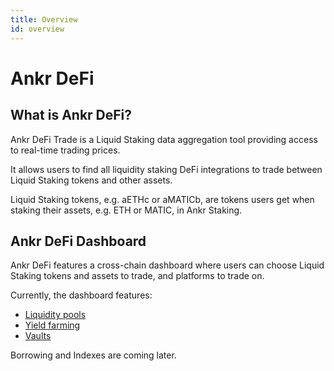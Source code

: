```yaml
---
title: Overview
id: overview
---
```


# Ankr DeFi 

## What is Ankr DeFi?

Ankr DeFi Trade is a Liquid Staking data aggregation tool providing access to real-time trading prices.

It allows users to find all liquidity staking DeFi integrations to trade between Liquid Staking tokens and other assets.

Liquid Staking tokens, e.g. aETHc or aMATICb, are tokens users get when staking their assets, e.g. ETH or MATIC, in Ankr Staking. 

## Ankr DeFi Dashboard 
Ankr DeFi features a cross-chain dashboard where users can choose Liquid Staking tokens and assets to trade, and platforms to trade on.

Currently, the dashboard features:
* [Liquidity pools](/staking/defi/liquidity-pools)
* [Yield farming](/staking/defi/yield-farming)
* [Vaults](/staking/defi/vaults)

Borrowing and Indexes are coming later.





